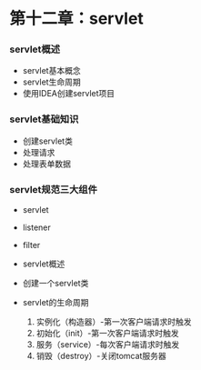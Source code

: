 # 第十二章：servlet

### servlet概述

* servlet基本概念
* servlet生命周期
* 使用IDEA创建servlet项目

### servlet基础知识

* 创建servlet类
* 处理请求
* 处理表单数据


### servlet规范三大组件

* servlet
* listener
* filter

* servlet概述
* 创建一个servlet类
* servlet的生命周期
  1. 实例化（构造器）-第一次客户端请求时触发
  2. 初始化（init）-第一次客户端请求时触发
  3. 服务（service）-每次客户端请求时触发
  4. 销毁（destroy）-关闭tomcat服务器



